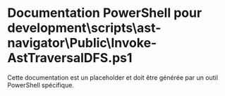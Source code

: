 # Documentation PowerShell pour development\scripts\ast-navigator\Public\Invoke-AstTraversalDFS.ps1

Cette documentation est un placeholder et doit être générée par un outil PowerShell spécifique.
